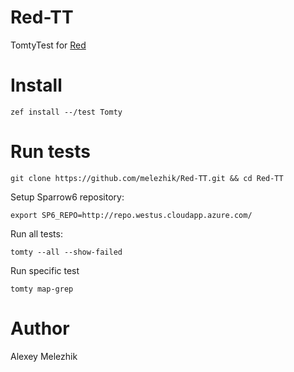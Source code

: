 # Red-TT

TomtyTest for [Red](https://github.com/FCO/Red)

# Install

`zef install --/test Tomty`

# Run tests

`git clone https://github.com/melezhik/Red-TT.git && cd Red-TT`

Setup Sparrow6 repository:

`export SP6_REPO=http://repo.westus.cloudapp.azure.com/`

Run all tests:

`tomty --all --show-failed`

Run specific test

`tomty map-grep`

# Author

Alexey Melezhik


